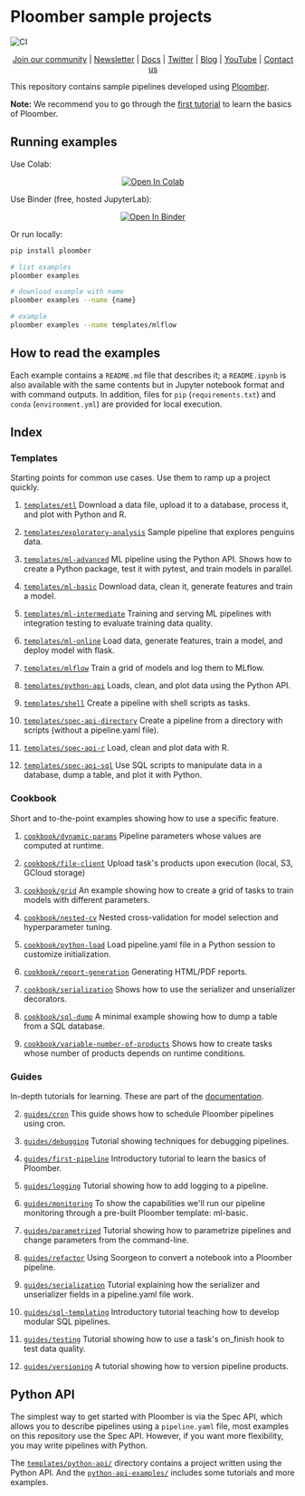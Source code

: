 # Ploomber sample projects

![CI](https://github.com/ploomber/projects/workflows/ci/badge.svg)

<p align="center">
  <a href="https://ploomber.io/community">Join our community</a>
  |
  <a href="https://www.getrevue.co/profile/ploomber">Newsletter</a>
  |
  <a href="https://docs.ploomber.io/">Docs</a>
  |
  <a href="https://twitter.com/intent/user?screen_name=ploomber">Twitter</a>
  |
  <a href="https://ploomber.io/">Blog</a>
  |
  <a href="https://www.youtube.com/channel/UCaIS5BMlmeNQE4-Gn0xTDXQ">YouTube</a>
  |
  <a href="mailto:contact@ploomber.io">Contact us</a>
</p>

This repository contains sample pipelines developed using [Ploomber](https://github.com/ploomber/ploomber).

**Note:** We recommend you to go through the [first tutorial](https://docs.ploomber.io/en/latest/get-started/first-pipeline.html) to learn the basics of Ploomber.

## Running examples

Use Colab:

<p align="center">
    <a href="https://colab.research.google.com/github/ploomber/projects/blob/master/guides/first-pipeline/colab.ipynb"><img src="https://colab.research.google.com/assets/colab-badge.svg" alt="Open In Colab"/></a>
</p>

Use Binder (free, hosted JupyterLab):

<p align="center">
    <a href="https://mybinder.org/v2/gh/ploomber/binder-env/main?urlpath=git-pull%3Frepo%3Dhttps%253A%252F%252Fgithub.com%252Fploomber%252Fprojects%26urlpath%3Dlab%252Ftree%252Fprojects%252FREADME.ipynb%26branch%3Dmaster"><img src="https://mybinder.org/badge_logo.svg" alt="Open In Binder"/></a>
</p>

Or run locally:

~~~sh
pip install ploomber

# list examples
ploomber examples

# download example with name
ploomber examples --name {name}

# example
ploomber examples --name templates/mlflow
~~~

## How to read the examples

Each example contains a `README.md` file that describes it; a `README.ipynb` is also available with the same contents but in Jupyter notebook format and with command outputs. In addition, files for `pip` (`requirements.txt`) and  `conda` (`environment.yml`) are provided for local execution.

## Index

### Templates

Starting points for common use cases. Use them to ramp up a project quickly.


1. [`templates/etl`](templates/etl/README.ipynb) Download a data file, upload it to a database, process it, and plot with Python and R.

2. [`templates/exploratory-analysis`](templates/exploratory-analysis/README.ipynb) Sample pipeline that explores penguins data.

3. [`templates/ml-advanced`](templates/ml-advanced/README.ipynb) ML pipeline using the Python API. Shows how to create a Python package, test it with pytest, and train models in parallel.

4. [`templates/ml-basic`](templates/ml-basic/README.ipynb) Download data, clean it, generate features and train a model.

5. [`templates/ml-intermediate`](templates/ml-intermediate/README.ipynb) Training and serving ML pipelines with integration testing to evaluate training data quality.

6. [`templates/ml-online`](templates/ml-online/README.ipynb) Load data, generate features, train a model, and deploy model with flask.

7. [`templates/mlflow`](templates/mlflow/README.ipynb) Train a grid of models and log them to MLflow.

8. [`templates/python-api`](templates/python-api/README.ipynb) Loads, clean, and plot data using the Python API.

9. [`templates/shell`](templates/shell/README.ipynb) Create a pipeline with shell scripts as tasks.

10. [`templates/spec-api-directory`](templates/spec-api-directory/README.ipynb) Create a pipeline from a directory with scripts (without a pipeline.yaml file).

11. [`templates/spec-api-r`](templates/spec-api-r/README.ipynb) Load, clean and plot data with R.

12. [`templates/spec-api-sql`](templates/spec-api-sql/README.ipynb) Use SQL scripts to manipulate data in a database, dump a table, and plot it with Python.


### Cookbook

Short and to-the-point examples showing how to use a specific feature.


1. [`cookbook/dynamic-params`](cookbook/dynamic-params/README.ipynb) Pipeline parameters whose values are computed at runtime.

2. [`cookbook/file-client`](cookbook/file-client/README.ipynb) Upload task's products upon execution (local, S3, GCloud storage)

3. [`cookbook/grid`](cookbook/grid/README.ipynb) An example showing how to create a grid of tasks to train models with different parameters.

4. [`cookbook/nested-cv`](cookbook/nested-cv/README.ipynb) Nested cross-validation for model selection and hyperparameter tuning.

5. [`cookbook/python-load`](cookbook/python-load/README.ipynb) Load pipeline.yaml file in a Python session to customize initialization.

6. [`cookbook/report-generation`](cookbook/report-generation/README.ipynb) Generating HTML/PDF reports.

7. [`cookbook/serialization`](cookbook/serialization/README.ipynb) Shows how to use the serializer and unserializer decorators.

8. [`cookbook/sql-dump`](cookbook/sql-dump/README.ipynb) A minimal example showing how to dump a table from a SQL database.

10. [`cookbook/variable-number-of-products`](cookbook/variable-number-of-products/README.ipynb) Shows how to create tasks whose number of products depends on runtime conditions.


### Guides

In-depth tutorials for learning.  These are part of the [documentation](https://docs.ploomber.io/en/latest/user-guide/index.html).


2. [`guides/cron`](guides/cron/README.ipynb) This guide shows how to schedule Ploomber pipelines using cron.

3. [`guides/debugging`](guides/debugging/README.ipynb) Tutorial showing techniques for debugging pipelines.

4. [`guides/first-pipeline`](guides/first-pipeline/README.ipynb) Introductory tutorial to learn the basics of Ploomber.

5. [`guides/logging`](guides/logging/README.ipynb) Tutorial showing how to add logging to a pipeline.

6. [`guides/monitoring`](guides/monitoring/README.ipynb) To show the capabilities we'll run our pipeline monitoring through a pre-built Ploomber template: ml-basic.

7. [`guides/parametrized`](guides/parametrized/README.ipynb) Tutorial showing how to parametrize pipelines and change parameters from the command-line.

8. [`guides/refactor`](guides/refactor/README.ipynb) Using Soorgeon to convert a notebook into a Ploomber pipeline.

9. [`guides/serialization`](guides/serialization/README.ipynb) Tutorial explaining how the serializer and unserializer fields in a pipeline.yaml file work.

10. [`guides/sql-templating`](guides/sql-templating/README.ipynb) Introductory tutorial teaching how to develop modular SQL pipelines.

11. [`guides/testing`](guides/testing/README.ipynb) Tutorial showing how to use a task's on_finish hook to test data quality.

12. [`guides/versioning`](guides/versioning/README.ipynb) A tutorial showing how to version pipeline products.



## Python API

The simplest way to get started with Ploomber is via the Spec API, which allows you to describe pipelines using a `pipeline.yaml` file, most examples on this repository use the Spec API. However, if you want more flexibility, you may write pipelines with Python.

The [`templates/python-api/`](templates/python-api) directory contains a project written using the Python API. And the [`python-api-examples/`](python-api-examples) includes some tutorials and more examples.